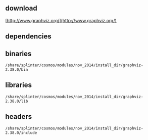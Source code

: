 ## download

[http://www.graphviz.org/](http://www.graphviz.org/)

## dependencies

## binaries

	/share/splinter/cosmos/modules/nov_2014/install_dir/graphviz-2.38.0/bin

## libraries

	/share/splinter/cosmos/modules/nov_2014/install_dir/graphviz-2.38.0/lib

## headers

	/share/splinter/cosmos/modules/nov_2014/install_dir/graphviz-2.38.0/include

